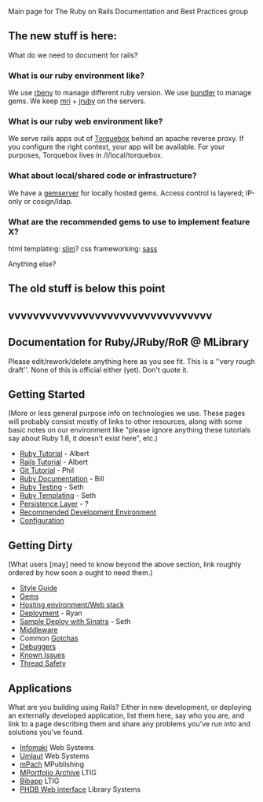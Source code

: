 Main page for The Ruby on Rails Documentation and Best Practices group

## The new stuff is here:

What do we need to document for rails?

### What is our ruby environment like?

We use [rbenv](https://github.com/sstephenson/rbenv) to manage different ruby version.
We use [bundler](http://bundler.io/) to manage gems.
We keep [mri](https://www.ruby-lang.org/en/) + [jruby](http://jruby.org/) on the servers.

### What is our ruby web environment like?

We serve rails apps out of [Torquebox](http://torquebox.org/) behind an apache reverse proxy.
If you configure the right context, your app will be available.
For your purposes, Torquebox lives in /l/local/torquebox.

### What about local/shared code or infrastructure?

We have a [gemserver](http://gems.www.lib.umich.edu) for locally hosted gems.
Access control is layered; IP-only or cosign/ldap.

### What are the recommended gems to use to implement feature X?

html templating: [slim](http://slim-lang.com)?
css frameworking: [sass](http://sass-lang.com)

Anything else?


## The old stuff is below this point
## vvvvvvvvvvvvvvvvvvvvvvvvvvvvvvvvv

## Documentation for Ruby/JRuby/RoR @ MLibrary

Please edit/rework/delete anything here as you see fit. This is a ''very rough draft''. None of this is official either (yet). Don't quote it.

## Getting Started

(More or less general purpose info on technologies we use. These pages will probably consist mostly of links to other resources, along with some basic notes on our environment like "please ignore anything these tutorials say about Ruby 1.8, it doesn't exist here", etc.)

* [Ruby Tutorial](ruby-tutorial.md) - Albert
* [Rails Tutorial](rails-tutorial.md) - Albert
* [Git Tutorial](git-tutorial.md) - Phil
* [Ruby Documentation](ruby-documentation.md) - Bill
* [Ruby Testing](ruby-testing.md) - Seth
* [Ruby Templating](ruby-templating.md) - Seth
* [Persistence Layer](persistence-layer.md) - ?
* [Recommended Development Environment](recommended-development-environment.md)
* [Configuration](configuration.md)

## Getting Dirty

(What users [may] need to know beyond the above section, link roughly ordered by how soon a ought to need them.)

* [Style Guide](style.md)
* [Gems](gems.md)
* [Hosting environment/Web stack](hosting-environment.md)
* [Deployment](deployment.md) - Ryan
* [Sample Deploy with Sinatra](sinatra-with-torquebox-on-punch.md) - Seth
* [Middleware](middleware.md)
* Common [Gotchas](gotchas.md)
* [Debuggers](debuggers.md)
* [Known Issues](known-issues.md)
* [Thread Safety](thread-safety.md)

## Applications

What are you building using Rails?  Either in new development, or deploying an externally developed application, list them here, say who you are, and link to a page describing them and share any problems you've run into and solutions you've found.

* [Infomaki](infomaki.md) Web Systems
* [Umlaut](umlaut.md) Web Systems
* [mPach](mpach.md) MPublishing
* [MPortfolio Archive](mportfoilio.md) LTIG
* [Bibapp](bibapp.md) LTIG
* [PHDB Web interface](phdb-web-interface.md) Library Systems
